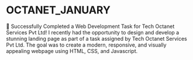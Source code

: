# OCTANET_JANUARY
🚀 Successfully Completed a Web Development Task for Tech Octanet Services Pvt Ltd!  I recently had the opportunity to design and develop a stunning landing page as part of a task assigned by Tech Octanet Services Pvt Ltd. The goal was to create a modern, responsive, and visually appealing webpage using HTML, CSS, and Javascript.
